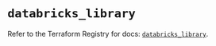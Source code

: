 # `databricks_library`

Refer to the Terraform Registry for docs: [`databricks_library`](https://registry.terraform.io/providers/databricks/databricks/1.52.0/docs/resources/library).
